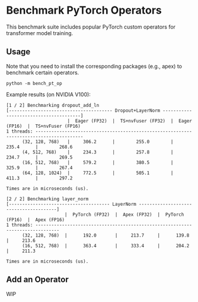 # Benchmark PyTorch Operators

This benchmark suite includes popular PyTorch custom operators
for transformer model training.

## Usage

Note that you need to install the corresponding packages (e.g., apex)
to benchmark certain operators.

```
python -m bench_pt_op
```

Example results (on NVIDIA V100):

```
[1 / 2] Benchmarking dropout_add_ln
[--------------------------------------- Dropout+LayerNorm ---------------------------------------]
                       |  Eager (FP32)  |  TS+nvFuser (FP32)  |  Eager (FP16)  |  TS+nvFuser (FP16)
1 threads: ----------------------------------------------------------------------------------------
      (32, 128, 768)   |     306.2      |        255.0        |     235.4      |        268.6
      (4, 512, 768)    |     234.3      |        257.8        |     234.7      |        269.5
      (16, 512, 768)   |     579.2      |        380.5        |     325.9      |        267.4
      (64, 128, 1024)  |     772.5      |        505.1        |     411.3      |        297.2

Times are in microseconds (us).

[2 / 2] Benchmarking layer_norm
[-------------------------------------- LayerNorm ---------------------------------------]
                      |  PyTorch (FP32)  |  Apex (FP32)  |  PyTorch (FP16)  |  Apex (FP16)
1 threads: -------------------------------------------------------------------------------
      (32, 128, 768)  |      192.0       |     213.7     |      139.8       |     213.6
      (16, 512, 768)  |      363.4       |     333.4     |      204.2       |     211.3

Times are in microseconds (us).
```

## Add an Operator

WIP
